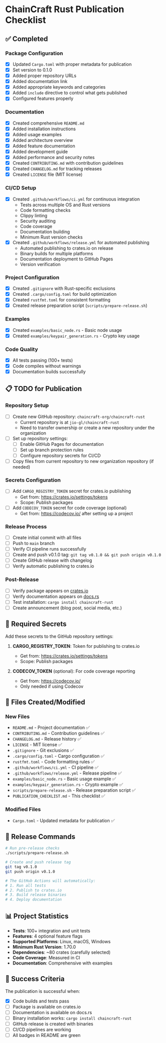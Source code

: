 # ChainCraft Rust Publication Checklist

## ✅ Completed

### Package Configuration
- [x] Updated `Cargo.toml` with proper metadata for publication
- [x] Set version to 0.1.0
- [x] Added proper repository URLs
- [x] Added documentation link
- [x] Added appropriate keywords and categories
- [x] Added `include` directive to control what gets published
- [x] Configured features properly

### Documentation
- [x] Created comprehensive `README.md`
- [x] Added installation instructions
- [x] Added usage examples
- [x] Added architecture overview
- [x] Added feature documentation
- [x] Added development guide
- [x] Added performance and security notes
- [x] Created `CONTRIBUTING.md` with contribution guidelines
- [x] Created `CHANGELOG.md` for tracking releases
- [x] Created `LICENSE` file (MIT license)

### CI/CD Setup
- [x] Created `.github/workflows/ci.yml` for continuous integration
  - Tests across multiple OS and Rust versions
  - Code formatting checks
  - Clippy linting
  - Security auditing
  - Code coverage
  - Documentation building
  - Minimum Rust version checks
- [x] Created `.github/workflows/release.yml` for automated publishing
  - Automated publishing to crates.io on release
  - Binary builds for multiple platforms
  - Documentation deployment to GitHub Pages
  - Version verification

### Project Configuration
- [x] Created `.gitignore` with Rust-specific exclusions
- [x] Created `.cargo/config.toml` for build optimization
- [x] Created `rustfmt.toml` for consistent formatting
- [x] Created release preparation script (`scripts/prepare-release.sh`)

### Examples
- [x] Created `examples/basic_node.rs` - Basic node usage
- [x] Created `examples/keypair_generation.rs` - Crypto key usage

### Code Quality
- [x] All tests passing (100+ tests)
- [x] Code compiles without warnings
- [x] Documentation builds successfully

## 📋 TODO for Publication

### Repository Setup
- [ ] Create new GitHub repository: `chaincraft-org/chaincraft-rust`
  - Current repository is at `jio-gl/chaincraft-rust`
  - Need to transfer ownership or create a new repository under the organization
- [ ] Set up repository settings:
  - [ ] Enable GitHub Pages for documentation
  - [ ] Set up branch protection rules
  - [ ] Configure repository secrets for CI/CD
- [ ] Copy files from current repository to new organization repository (if needed)

### Secrets Configuration
- [ ] Add `CARGO_REGISTRY_TOKEN` secret for crates.io publishing
  - Get from: https://crates.io/settings/tokens
  - Scope: Publish packages
- [ ] Add `CODECOV_TOKEN` secret for code coverage (optional)
  - Get from: https://codecov.io/ after setting up a project

### Release Process
- [ ] Create initial commit with all files
- [ ] Push to `main` branch
- [ ] Verify CI pipeline runs successfully
- [ ] Create and push v0.1.0 tag: `git tag v0.1.0 && git push origin v0.1.0`
- [ ] Create GitHub release with changelog
- [ ] Verify automatic publishing to crates.io

### Post-Release
- [ ] Verify package appears on [crates.io](https://crates.io/crates/chaincraft-rust)
- [ ] Verify documentation appears on [docs.rs](https://docs.rs/chaincraft-rust)
- [ ] Test installation: `cargo install chaincraft-rust`
- [ ] Create announcement (blog post, social media, etc.)

## 🔧 Required Secrets

Add these secrets to the GitHub repository settings:

1. **CARGO_REGISTRY_TOKEN**: Token for publishing to crates.io
   - Get from: https://crates.io/settings/tokens
   - Scope: Publish packages

2. **CODECOV_TOKEN** (optional): For code coverage reporting
   - Get from: https://codecov.io/
   - Only needed if using Codecov

## 📁 Files Created/Modified

### New Files
- `README.md` - Project documentation ✅
- `CONTRIBUTING.md` - Contribution guidelines ✅
- `CHANGELOG.md` - Release history ✅
- `LICENSE` - MIT license ✅
- `.gitignore` - Git exclusions ✅
- `.cargo/config.toml` - Cargo configuration ✅
- `rustfmt.toml` - Code formatting rules ✅
- `.github/workflows/ci.yml` - CI pipeline ✅
- `.github/workflows/release.yml` - Release pipeline ✅
- `examples/basic_node.rs` - Basic usage example ✅
- `examples/keypair_generation.rs` - Crypto example ✅
- `scripts/prepare-release.sh` - Release preparation script ✅
- `PUBLICATION_CHECKLIST.md` - This checklist ✅

### Modified Files
- `Cargo.toml` - Updated metadata for publication ✅

## 🚀 Release Commands

```bash
# Run pre-release checks
./scripts/prepare-release.sh

# Create and push release tag
git tag v0.1.0
git push origin v0.1.0

# The GitHub Actions will automatically:
# 1. Run all tests
# 2. Publish to crates.io
# 3. Build release binaries
# 4. Deploy documentation
```

## 📊 Project Statistics

- **Tests**: 100+ integration and unit tests
- **Features**: 4 optional feature flags
- **Supported Platforms**: Linux, macOS, Windows
- **Minimum Rust Version**: 1.70.0
- **Dependencies**: ~80 crates (carefully selected)
- **Code Coverage**: Measured in CI
- **Documentation**: Comprehensive with examples

## 🎯 Success Criteria

The publication is successful when:
- [x] Code builds and tests pass
- [ ] Package is available on crates.io
- [ ] Documentation is available on docs.rs
- [ ] Binary installation works: `cargo install chaincraft-rust`
- [ ] GitHub release is created with binaries
- [ ] CI/CD pipelines are working
- [ ] All badges in README are green 